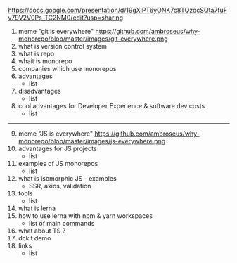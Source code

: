 https://docs.google.com/presentation/d/19gXiPT6yONK7c8TQzqcSQta7fuFv79V2V0Ps_TC2NM0/edit?usp=sharing

1. meme "git is everywhere"
https://github.com/ambroseus/why-monorepo/blob/master/images/git-everywhere.png
2. what is version control system
3. what is repo
4. whait is monorepo
5. companies which use monorepos
6. advantages
   - list
7. disadvantages
   - list
8. cool advantages for Developer Experience & software dev costs 
   - list
---
9. meme "JS is everywhere"
https://github.com/ambroseus/why-monorepo/blob/master/images/js-everywhere.png
10. advantages for JS projects
    - list
11. examples of JS monorepos
    - list
12. what is isomorphic JS - examples
    - SSR, axios, validation
13. tools
    - list
14. what is lerna
15. how to use lerna with npm & yarn workspaces
    - list of main commands
16. what about TS ?
17. dckit demo
18. links
    - list
